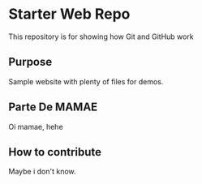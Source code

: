 # Starter Web Repo

This repository is for showing how Git and GitHub work

## Purpose

Sample website with plenty of files for demos.

## Parte De MAMAE

Oi mamae, hehe

## How to contribute

Maybe i don't know.
